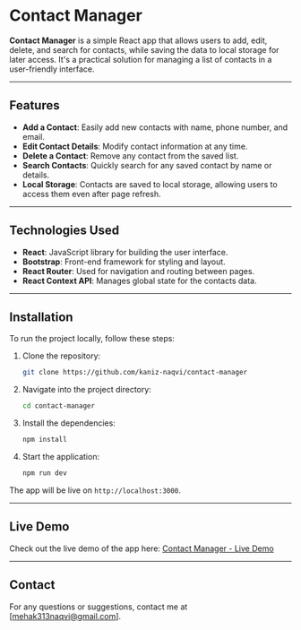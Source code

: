 # Contact Manager

**Contact Manager** is a simple React app that allows users to add, edit, delete, and search for contacts, while saving the data to local storage for later access. It's a practical solution for managing a list of contacts in a user-friendly interface.

---

## Features

- **Add a Contact**: Easily add new contacts with name, phone number, and email.
- **Edit Contact Details**: Modify contact information at any time.
- **Delete a Contact**: Remove any contact from the saved list.
- **Search Contacts**: Quickly search for any saved contact by name or details.
- **Local Storage**: Contacts are saved to local storage, allowing users to access them even after page refresh.

---

## Technologies Used

- **React**: JavaScript library for building the user interface.
- **Bootstrap**: Front-end framework for styling and layout.
- **React Router**: Used for navigation and routing between pages.
- **React Context API**: Manages global state for the contacts data.

---

## Installation

To run the project locally, follow these steps:

1. Clone the repository:
    ```bash
    git clone https://github.com/kaniz-naqvi/contact-manager
    ```

2. Navigate into the project directory:
    ```bash
    cd contact-manager
    ```

3. Install the dependencies:
    ```bash
    npm install
    ```

4. Start the application:
    ```bash
    npm run dev
    ```

The app will be live on `http://localhost:3000`.

---

## Live Demo

Check out the live demo of the app here: [Contact Manager - Live Demo](https://contact-manager-black.vercel.app/)

---

## Contact

For any questions or suggestions, contact me at [mehak313naqvi@gmail.com].
